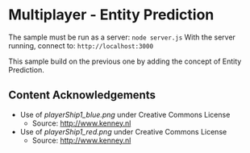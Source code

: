 # Multiplayer - Entity Prediction
The sample must be run as a server: `node server.js`
With the server running, connect to: `http://localhost:3000`

This sample build on the previous one by adding the concept of Entity Prediction.

## Content Acknowledgements

* Use of *playerShip1_blue.png* under Creative Commons License
  * Source: http://www.kenney.nl
* Use of *playerShip1_red.png* under Creative Commons License
  * Source: http://www.kenney.nl